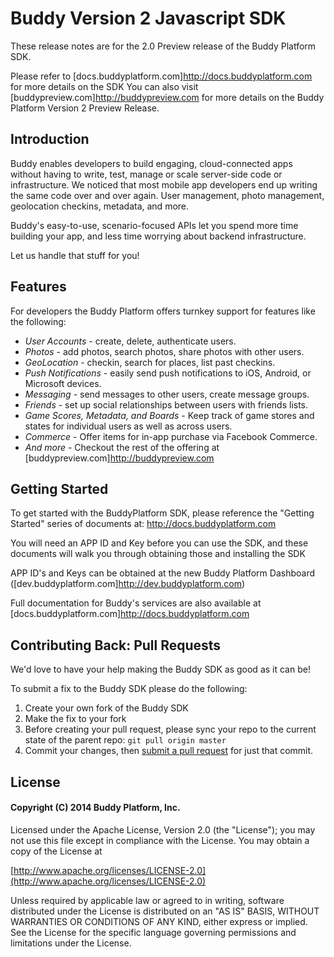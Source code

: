 # Buddy Version 2 Javascript SDK

These release notes are for the 2.0 Preview release of the Buddy Platform SDK.

Please refer to [docs.buddyplatform.com]http://docs.buddyplatform.com for more details on the SDK 
You can also visit [buddypreview.com]http://buddypreview.com for more details on the Buddy Platform Version 2 Preview Release.


## Introduction

Buddy enables developers to build engaging, cloud-connected apps without having to write, test, manage or scale server-side code or infrastructure. We noticed that most mobile app developers end up writing the same code over and over again.  User management, photo management, geolocation checkins, metadata, and more.  

Buddy's easy-to-use, scenario-focused APIs let you spend more time building your app, and less time worrying about backend infrastructure.  

Let us handle that stuff for you!

## Features

For developers the Buddy Platform offers turnkey support for features like the following:

* *User Accounts* - create, delete, authenticate users.
* *Photos* - add photos, search photos, share photos with other users.
* *GeoLocation* - checkin, search for places, list past checkins.
* *Push Notifications* - easily send push notifications to iOS, Android, or Microsoft devices.
* *Messaging* - send messages to other users, create message groups.
* *Friends* - set up social relationships between users with friends lists.
* *Game Scores, Metadata, and Boards* - Keep track of game stores and states for individual users as well as across users.
* *Commerce* - Offer items for in-app purchase via Facebook Commerce.
* *And more* - Checkout the rest of the offering at [buddypreview.com]http://buddypreview.com

## Getting Started

To get started with the BuddyPlatform SDK, please reference the "Getting Started" series of documents at: http://docs.buddyplatform.com

You will need an APP ID and Key before you can use the SDK, and these documents will walk you through obtaining those and installing the SDK

APP ID's and Keys can be obtained at the new Buddy Platform Dashboard ([dev.buddyplatform.com]http://dev.buddyplatform.com)

Full documentation for Buddy's services are also available at [docs.buddyplatform.com]http://docs.buddyplatform.com


## Contributing Back: Pull Requests

We'd love to have your help making the Buddy SDK as good as it can be!

To submit a fix to the Buddy SDK please do the following:

1. Create your own fork of the Buddy SDK
2. Make the fix to your fork
3. Before creating your pull request, please sync your repo to the current state of the parent repo: ```git pull origin master```
4. Commit your changes, then [submit a pull request](https://help.github.com/articles/using-pull-requests) for just that commit.


## License

#### Copyright (C) 2014 Buddy Platform, Inc.


Licensed under the Apache License, Version 2.0 (the "License"); you may not
use this file except in compliance with the License. You may obtain a copy of
the License at

  [http://www.apache.org/licenses/LICENSE-2.0](http://www.apache.org/licenses/LICENSE-2.0)

Unless required by applicable law or agreed to in writing, software
distributed under the License is distributed on an "AS IS" BASIS, WITHOUT
WARRANTIES OR CONDITIONS OF ANY KIND, either express or implied. See the
License for the specific language governing permissions and limitations under
the License.

